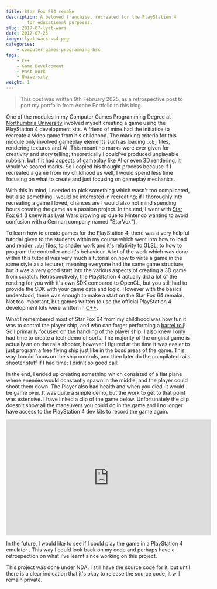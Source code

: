 ```yaml
---
title: Star Fox PS4 remake
description: A beloved franchise, recreated for the PlayStation 4 
        for educational purposes.
slug: 2017-07-lyat-wars
date: 2017-07-25
image: lyat-wars-ps4.png
categories:
    - computer-games-programming-bsc
tags:
    - C++
    - Game Development
    - Past Work
    - University
weight: 1
---
```


> This post was written 9th February 2025, as a retrospective post to port my portfolio from Adobe Portfolio to this blog.

One of the modules in my Computer Games Programming Degree at [Northumbria University](https://www.northumbria.ac.uk/) involved myself creating a game using the PlayStation 4 development kits. A friend of mine had the initiatice to recreate a video game from his childhood. The marking criteria for this module only involved gameplay elements such as loading `.obj` files, rendering textures and AI. This meant no marks were ever given for creativity and story telling; theoretically I could've produced unplayable rubbish, but if it had aspects of gameplay like AI or even 3D rendering, it would've scored marks. So I copied his thought process because if I recreated a game from my childhood as well, I would spend less time focusing on what to create and just focusing on gameplay mechanics.

With this in mind, I needed to pick something which wasn't too complicated, but also something I would be interested in recreating; if I thoroughly into recreating a game I loved, chances are I would also not mind spending hours creating the game as a passion project. In the end, I went with [Star Fox 64](https://en.wikipedia.org/wiki/Star_Fox_64) (I knew it as Lyat Wars growing up due to Nintendo wanting to avoid confusion with a German company named "StarVox").

To learn how to create games for the PlayStation 4, there was a very helpful tutorial given to the students within my course which went into how to load and render `.obj` files, to shader work and it's relativity to GLSL, to how to program the controller and it's behaviour. A lot of the work which was done within this tutorial was very much a tutorial on how to write a game in the same style as a lecturer, meaning everyone had the same game structure, but it was a very good start into the various aspects of creating a 3D game from scratch. Retrospectively, the PlayStation 4 actually did a lot of the rending for you with it's own SDK compared to OpenGL, but you still had to provide the SDK with your game data and logic. However with the basics understood, there was enough to make a start on the Star Fox 64 remake. Not too important, but games written to use the official PlayStation 4 development kits were written in [C++](https://en.wikipedia.org/wiki/C%2B%2B).

What I remembered most of Star Fox 64 from my childhood was how fun it was to control the player ship, and who can forget performing a [barrel roll](https://www.google.com/search?q=do+a+barrel+roll)! So I primarily focused on the handling of the player ship. I also knew I only had time to create a tech demo of sorts. The majority of the original game is actually an on the rails shooter, however I figured at the time it was easier to just program a free flying ship just like in the boss areas of the game. This way I could focus on the ship controls, and then later do the compilated rails shooter stuff if I had time; I didn't so good call!

In the end, I ended up creating something which consisted of a flat plane where enemies would constantly spawn in the middle, and the player could shoot them down. The Player also had health and when you died, it would be game over. It was quite a simple demo, but the work to get to that point was extensive. I have linked a clip of the game below. Unfortunately the clip doesn't show all the maneuvers you could do in the game and I no longer have access to the PlayStation 4 dev kits to record the game again.

<iframe width="560" height="315" src="https://www.youtube.com/embed/9XEttKAj2ak?si=iP7Pk1-EYiZJpoPU" title="YouTube video player" frameborder="0" allow="accelerometer; autoplay; clipboard-write; encrypted-media; gyroscope; picture-in-picture; web-share" referrerpolicy="strict-origin-when-cross-origin" allowfullscreen></iframe>

In the future, I would like to see if I could play the game in a PlayStation 4 emulator . This way I could look back on my code and perhaps have a retrospection on what I've learnt since working on this project.

This project was done under NDA. I still have the source code for it, but until there is a clear indication that it's okay to release the source code, it will remain private.
